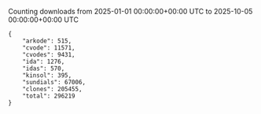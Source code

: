 
Counting downloads from 2025-01-01 00:00:00+00:00 UTC to 2025-10-05 00:00:00+00:00 UTC

```
{
    "arkode": 515,
    "cvode": 11571,
    "cvodes": 9431,
    "ida": 1276,
    "idas": 570,
    "kinsol": 395,
    "sundials": 67006,
    "clones": 205455,
    "total": 296219
}
```
